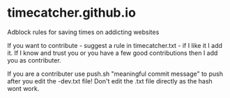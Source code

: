timecatcher.github.io
=====================

Adblock rules for saving times on addicting websites

If you want to contribute - suggest a rule in timecatcher.txt - if I like it I add it.
If I know and trust you or you have a few good contributions then I add you as contributer.

If you are a contributer use push.sh "meaningful commit message" to push after you edit the -dev.txt file! Don't edit the .txt file directly as the hash wont work.
